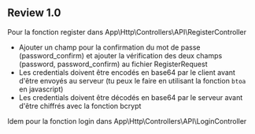 ## Review 1.0

Pour la fonction register dans App\Http\Controllers\API\RegisterController

- Ajouter un champ pour la confirmation du mot de passe (password_confirm) et ajouter la vérification des deux champs (password, password_confirm) au fichier RegisterRequest
- Les credentials doivent être encodés en base64 par le client avant d'être envoyés au serveur (tu peux le faire en utilisant la fonction `btoa` en javascript)
- Les credentials doivent être décodés en base64 par le serveur avant d'être chiffrés avec la fonction bcrypt

Idem pour la fonction login dans App\Http\Controllers\API\LoginController

